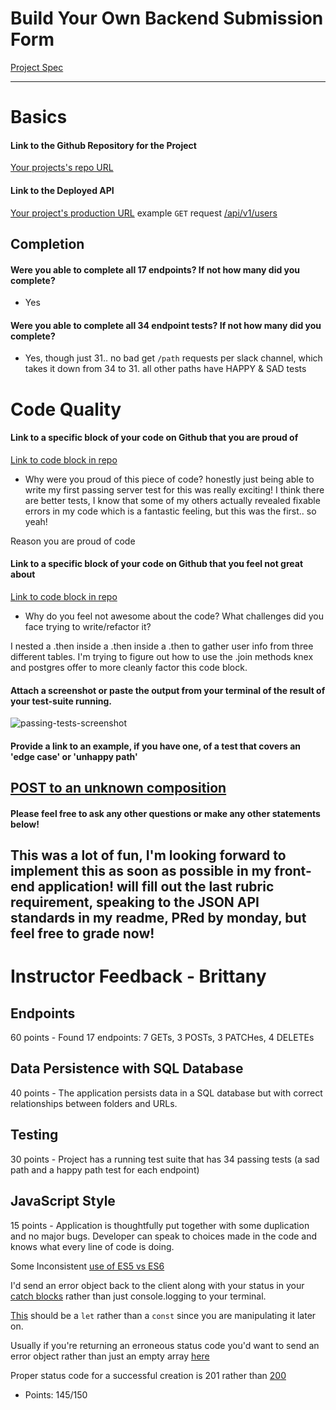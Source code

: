 # Build Your Own Backend Submission Form

[Project Spec](http://frontend.turing.io/projects/build-your-own-backend.html)

------

# Basics

#### Link to the Github Repository for the Project
[Your projects's repo URL](https://github.com/DanGrund/build-your-own-backend)

#### Link to the Deployed API
[Your project's production URL](https://byob-dan1.herokuapp.com/)
example <code>GET</code> request
[/api/v1/users](https://byob-dan1.herokuapp.com/api/v1/users)

## Completion

#### Were you able to complete all 17 endpoints? If not how many did you complete?
* Yes

#### Were you able to complete all 34 endpoint tests? If not how many did you complete?
* Yes, though just 31.. 
no bad get <code>/path</code> requests per slack channel, which takes it down from 34 to 31. all other paths have HAPPY & SAD tests

# Code Quality

#### Link to a specific block of your code on Github that you are proud of
[Link to code block in repo](https://github.com/DanGrund/build-your-own-backend/blob/3e7c585cbe0626c3cb51579085e76caef9cd8e73/test/server-test.js#L53-L75)

* Why were you proud of this piece of code?
honestly just being able to write my first passing server test for this was really exciting! I think there are better tests, I know that some of my others actually revealed fixable errors in my code which is a fantastic feeling, but this was the first.. so yeah!


Reason you are proud of code

#### Link to a specific block of your code on Github that you feel not great about
[Link to code block in repo](https://github.com/DanGrund/build-your-own-backend/blob/3e7c585cbe0626c3cb51579085e76caef9cd8e73/server.js#L38-L71)

* Why do you feel not awesome about the code? What challenges did you face trying to write/refactor it?

I nested a .then inside a .then inside a .then to gather user info from three different tables. I'm trying to figure out how to use the .join methods knex and postgres offer to more cleanly factor this code block. 

#### Attach a screenshot or paste the output from your terminal of the result of your test-suite running.

![passing-tests-screenshot](http://i.imgur.com/c7lZroW.png)

#### Provide a link to an example, if you have one, of a test that covers an 'edge case' or 'unhappy path'

[POST to an unknown composition](https://github.com/DanGrund/build-your-own-backend/blob/c47eceed787ef8e54dc68fd06fe9348c63ec3ea4/test/server-test.js#L243-L255)
-----

#### Please feel free to ask any other questions or make any other statements below!

This was a lot of fun, I'm looking forward to implement this as soon as possible in my front-end application!
will fill out the last rubric requirement, speaking to the JSON API standards in my readme, PRed by monday, but feel free to grade now!
-----


# Instructor Feedback - Brittany

## Endpoints

60 points - Found 17 endpoints: 7 GETs, 3 POSTs, 3 PATCHes, 4 DELETEs


## Data Persistence with SQL Database

40 points - The application persists data in a SQL database but with correct relationships between folders and URLs.

## Testing

30 points - Project has a running test suite that has 34 passing tests (a sad path and a happy path test for each endpoint)


## JavaScript Style

15 points - Application is thoughtfully put together with some duplication and no major bugs. Developer can speak to choices made in the code and knows what every line of code is doing.

Some Inconsistent [use of ES5 vs ES6](https://github.com/DanGrund/build-your-own-backend/blob/master/server.js#L27-L30)

I'd send an error object back to the client along with your status in your [catch blocks](https://github.com/DanGrund/build-your-own-backend/blob/master/server.js#L30-L34) rather than just console.logging to your terminal.

[This](https://github.com/DanGrund/build-your-own-backend/blob/master/server.js#L40) should be a `let` rather than a `const` since you are manipulating it later on.

Usually if you're returning an erroneous status code you'd want to send an error object rather than just an empty array [here](https://github.com/DanGrund/build-your-own-backend/blob/master/server.js#L79)

Proper status code for a successful creation is 201 rather than [200](https://github.com/DanGrund/build-your-own-backend/blob/master/server.js#L85)



- Points: 145/150
